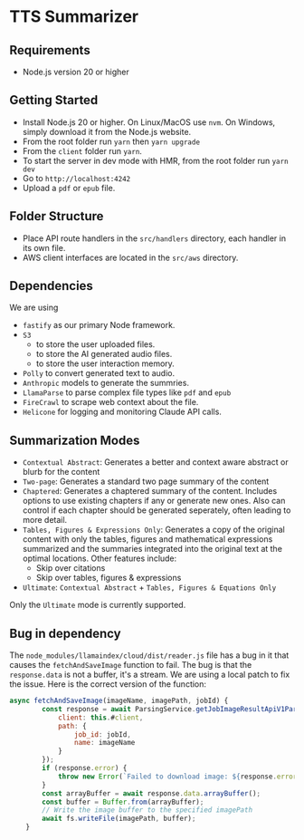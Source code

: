 # TTS Summarizer

## Requirements

- Node.js version 20 or higher

## Getting Started

- Install Node.js 20 or higher. On Linux/MacOS use `nvm`. On Windows, simply download it from the Node.js website.
- From the root folder run `yarn` then `yarn upgrade`
- From the `client` folder run `yarn`.
- To start the server in dev mode with HMR, from the root folder run `yarn dev`
- Go to `http://localhost:4242`
- Upload a `pdf` or `epub` file.

## Folder Structure

- Place API route handlers in the `src/handlers` directory, each handler in its own file.
- AWS client interfaces are located in the `src/aws` directory.

## Dependencies

We are using

- `fastify` as our primary Node framework.
- `S3`
  - to store the user uploaded files.
  - to store the AI generated audio files.
  - to store the user interaction memory.
- `Polly` to convert generated text to audio.
- `Anthropic` models to generate the summries.
- `LlamaParse` to parse complex file types like `pdf` and `epub`
- `FireCrawl` to scrape web context about the file.
- `Helicone` for logging and monitoring Claude API calls.

## Summarization Modes

- `Contextual Abstract`: Generates a better and context aware abstract or blurb for the content
- `Two-page`: Generates a standard two page summary of the content
- `Chaptered`: Generates a chaptered summary of the content. Includes options to use existing chapters if any or generate new ones. Also can control if each chapter should be generated seperately, often leading to more detail.
- `Tables, Figures & Expressions Only`: Generates a copy of the original content with only the tables, figures and mathematical expressions summarized and the summaries integrated into the original text at the optimal locations. Other features include:
  - Skip over citations
  - Skip over tables, figures & expressions
- `Ultimate`: `Contextual Abstract` + `Tables, Figures & Equations Only`

Only the `Ultimate` mode is currently supported.

## Bug in dependency

The `node_modules/llamaindex/cloud/dist/reader.js` file has a bug in it that causes the `fetchAndSaveImage` function to fail. The bug is that the `response.data` is not a buffer, it's a stream. We are using a local patch to fix the issue. Here is the correct version of the function:

```javascript
async fetchAndSaveImage(imageName, imagePath, jobId) {
        const response = await ParsingService.getJobImageResultApiV1ParsingJobJobIdResultImageNameGet({
            client: this.#client,
            path: {
                job_id: jobId,
                name: imageName
            }
        });
        if (response.error) {
            throw new Error(`Failed to download image: ${response.error.detail}`);
        }
        const arrayBuffer = await response.data.arrayBuffer();
        const buffer = Buffer.from(arrayBuffer);
        // Write the image buffer to the specified imagePath
        await fs.writeFile(imagePath, buffer);
    }
```
